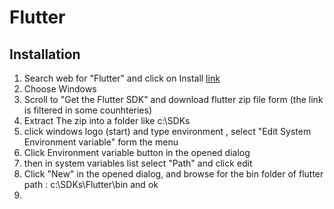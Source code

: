 # Flutter
## Installation
1. Search web for "Flutter" and click on Install [link](https://docs.flutter.dev/get-started/install)
2. Choose Windows
3. Scroll to "Get the Flutter SDK" and download flutter zip file form (the link is filtered in some counhteries)
4. Extract The zip into a folder like c:\SDKs
5. click windows logo (start) and type environment , select "Edit System Environment variable" form the menu
6. Click Environment variable button in the opened dialog
7. then in system variables list select "Path" and click edit
8. Click "New" in the opened dialog, and browse for the bin folder of flutter path : c:\SDKs\Flutter\bin and ok
9.  
